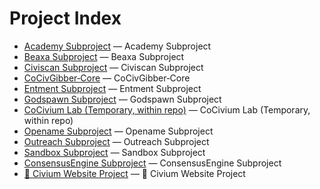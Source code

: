 # Project Index

- [Academy Subproject](projects/academy/) — Academy Subproject
- [Beaxa Subproject](projects/beaxa/) — Beaxa Subproject
- [Civiscan Subproject](projects/civiscan/) — Civiscan Subproject
- [CoCivGibber‑Core](projects/CoCivGibber-Core/) — CoCivGibber‑Core
- [Entment Subproject](projects/entment/) — Entment Subproject
- [Godspawn Subproject](projects/godspawn/) — Godspawn Subproject
- [CoCivium Lab (Temporary, within repo)](projects/lab/) — CoCivium Lab (Temporary, within repo)
- [Opename Subproject](projects/opename/) — Opename Subproject
- [Outreach Subproject](projects/outreach/) — Outreach Subproject
- [Sandbox Subproject](projects/sandbox/) — Sandbox Subproject
- [ConsensusEngine Subproject](projects/votingengine/) — ConsensusEngine Subproject
- [🧭 Civium Website Project](projects/website/) — 🧭 Civium Website Project

